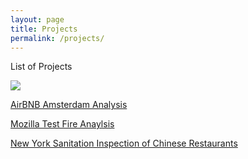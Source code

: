 ```yaml
---
layout: page
title: Projects
permalink: /projects/
---
```


List of Projects

<img src="https://www.ap.org/events/ga/assets/logo/logo-ga.jpg">

[AirBNB Amsterdam Analysis](https://github.com/bluufish/AirBNB)

[Mozilla Test Fire Anaylsis](https://github.com/bluufish/Firefox-)

[New York Sanitation Inspection of Chinese Restaurants](https://github.com/bluufish/Restaurant-Nightmare)

